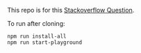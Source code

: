 This repo is for this [Stackoverflow Question](https://stackoverflow.com/questions/64734721/webpack-to-resolve-absolute-and-relative-paths-while-copying-files).

To run after cloning:

```
npm run install-all
npm run start-playground
```
